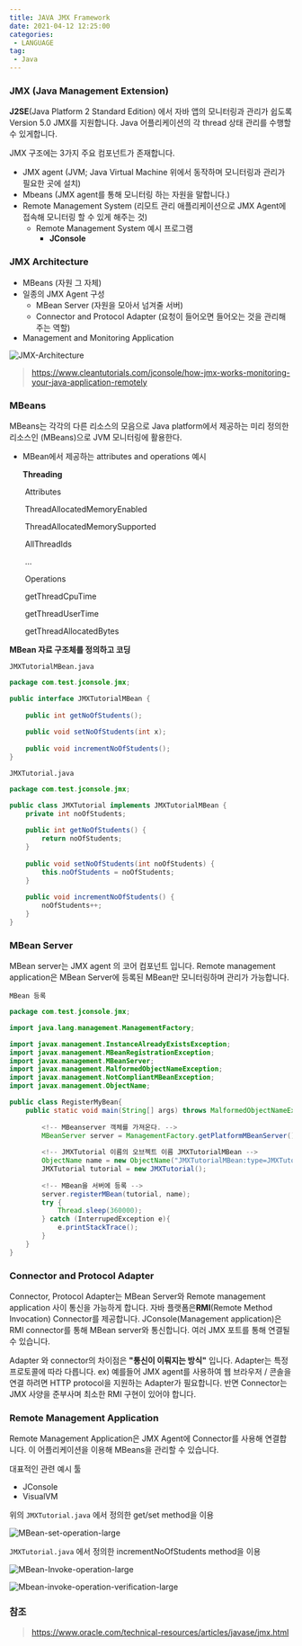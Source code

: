 ```yaml
---
title: JAVA JMX Framework
date: 2021-04-12 12:25:00
categories:
 - LANGUAGE
tag:
 - Java
---
```


### JMX (Java Management Extension)

**J2SE**(Java Platform 2 Standard Edition) 에서 자바 앱의 모니터링과 관리가 쉽도록 Version 5.0 JMX를 지원합니다. Java 어플리케이션의 각 thread 상태 관리를 수행할 수 있게합니다.

<!-- more -->

JMX 구조에는 3가지 주요 컴포넌트가 존재합니다.

- JMX agent (JVM; Java Virtual Machine 위에서 동작하며 모니터링과 관리가 필요한 곳에 설치)
- Mbeans (JMX agent를 통해 모니터링 하는 자원을 말합니다.)
- Remote Management System (리모트 관리 애플리케이션으로 JMX Agent에 접속해 모니터링 할 수 있게 해주는 것)
  - Remote Management System 예시 프로그램
    - **JConsole**



### JMX Architecture

- MBeans (자원 그 자체)
- 일종의 JMX Agent 구성
  - MBean Server (자원을 모아서 넘겨줄 서버)
  - Connector and Protocol Adapter (요청이 들어오면 들어오는 것을 관리해 주는 역할)
- Management and Monitoring Application

![JMX-Architecture](/assets/images/JMX-Architecture.png)

> https://www.cleantutorials.com/jconsole/how-jmx-works-monitoring-your-java-application-remotely



### MBeans

MBeans는 각각의 다른 리소스의 모음으로 Java platform에서 제공하는 미리 정의한 리소스인 (MBeans)으로 JVM 모니터링에 활용한다.

- MBean에서 제공하는 attributes and operations 예시

  **Threading**

  ​	Attributes

  ​		ThreadAllocatedMemoryEnabled

  ​		ThreadAllocatedMemorySupported

  ​		AllThreadIds

  ​		...

  ​	Operations

  ​		getThreadCpuTime

  ​		getThreadUserTime

  ​		getThreadAllocatedBytes

**MBean 자료 구조체를 정의하고 코딩**

`JMXTutorialMBean.java`

```java
package com.test.jconsole.jmx;

public interface JMXTutorialMBean {
    
    public int getNoOfStudents();
    
    public void setNoOfStudents(int x);
    
    public void incrementNoOfStudents();
}
```

`JMXTutorial.java`

```java
package com.test.jconsole.jmx;

public class JMXTutorial implements JMXTutorialMBean {
    private int noOfStudents;
    
    public int getNoOfStudents() {
        return noOfStudents;
    }
    
    public void setNoOfStudents(int noOfStudents) {
        this.noOfStudents = noOfStudents;
    }
    
    public void incrementNoOfStudents() {
        noOfStudents++;
    }
}
```



### MBean Server

MBean server는 JMX agent 의 코어 컴포넌트 입니다. Remote management application은 MBean Server에 등록된 MBean만 모니터링하며 관리가 가능합니다.

`MBean 등록`

```java
package com.test.jconsole.jmx;

import java.lang.management.ManagementFactory;

import javax.management.InstanceAlreadyExistsException;
import javax.management.MBeanRegistrationException;
import javax.management.MBeanServer;
import javax.management.MalformedObjectNameException;
import javax.management.NotCompliantMBeanException;
import javax.management.ObjectName;

public class RegisterMyBean{
    public static void main(String[] args) throws MalformedObjectNameException, InstanceAlreadyExistsException, MBeanRegistrationException, NotCompliantMBeanException {
        
        <!-- MBeanserver 객체를 가져온다. -->
        MBeanServer server = ManagementFactory.getPlatformMBeanServer();
        
        <!-- JMXTutorial 이름의 오브젝트 이름 JMXTutorialMBean -->
        ObjectName name = new ObjectName("JMXTutorialMBean:type=JMXTutorial");
        JMXTutorial tutorial = new JMXTutorial();
        
        <!-- MBean을 서버에 등록 -->
        server.registerMBean(tutorial, name);
        try {
            Thread.sleep(360000);
        } catch (InterrupedException e){
            e.printStackTrace();
        }
    }
}
```



### Connector and Protocol Adapter

Connector, Protocol Adapter는 MBean Server와 Remote management application 사이 통신을 가능하게 합니다. 자바 플랫폼은**RMI**(Remote Method Invocation) Connector를 제공합니다. JConsole(Management application)은 RMI connector를 통해 MBean server와 통신합니다. 여러 JMX 포트를 통해 연결될 수 있습니다.

Adapter 와 connector의 차이점은 **"통신이 이뤄지는 방식"** 입니다. Adapter는 특정 프로토콜에 따라 다릅니다. ex) 예를들어 JMX agent를 사용하여 웹 브라우저 / 콘솔을 연결 하려면 HTTP protocol을 지원하는 Adapter가 필요합니다.  반면 Connector는 JMX 사양을 준부사며 최소한 RMI 구현이 있어야 합니다.



### Remote Management Application

Remote Management Application은 JMX Agent에 Connector를 사용해 연결합니다. 이 어플리케이션을 이용해 MBeans을 관리할 수 있습니다.

대표적인 관련 예시 툴

- JConsole
- VisualVM

위의 `JMXTutorial.java`  에서 정의한 get/set method을 이용

![MBean-set-operation-large](/assets/images/MBean-set-operation-large.png)



`JMXTutorial.java`  에서 정의한 incrementNoOfStudents  method을 이용

![MBean-Invoke-operation-large](/assets/images/MBean-Invoke-operation-large.png)

![Mbean-invoke-operation-verification-large](/assets/images/Mbean-invoke-operation-verification-large.png)





### 참조

> https://www.oracle.com/technical-resources/articles/javase/jmx.html